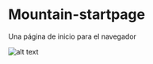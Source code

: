 # Mountain-startpage
Una página de inicio para el navegador


![alt text](https://raw.githubusercontent.com/EricEguski/Mountain-startpage/main/assets/img-1.png)

